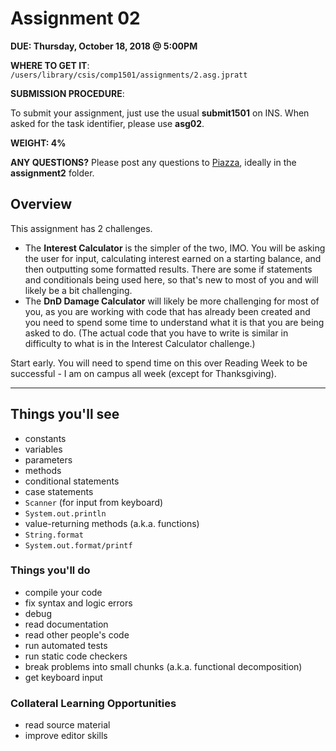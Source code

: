 # Assignment 02

**DUE: Thursday, October 18, 2018 @ 5:00PM**

**WHERE TO GET IT**: `/users/library/csis/comp1501/assignments/2.asg.jpratt`

**SUBMISSION PROCEDURE**:

To submit your assignment, just use the usual **submit1501** on INS.
When asked for the task identifier, please use **asg02**.

**WEIGHT: 4%**

**ANY QUESTIONS?** Please post any questions to [Piazza](https://piazza.com/class/jm9cg39jrr21zs?cid=9#), ideally in the **assignment2** folder.

## Overview

This assignment has 2 challenges.

- The **Interest Calculator** is the simpler of the two, IMO. You will be asking the user for input, calculating interest earned on a starting balance, and then outputting some formatted results. There are some if statements and conditionals being used here, so that's new to most of you and will likely be a bit challenging.
- The **DnD Damage Calculator** will likely be more challenging for most of you, as you are working with code that has already been created and you need to spend some time to understand what it is that you are being asked to do. (The actual code that you have to write is similar in difficulty to what is in the Interest Calculator challenge.)

Start early. You will need to spend time on this over Reading Week to be successful - I am on campus all week (except for Thanksgiving).

---

## Things you'll see

- constants
- variables
- parameters
- methods
- conditional statements
- case statements
- `Scanner` (for input from keyboard)
- `System.out.println`
- value-returning methods (a.k.a. functions)
- `String.format`
- `System.out.format/printf`

### Things you'll do

- compile your code
- fix syntax and logic errors
- debug
- read documentation
- read other people's code
- run automated tests
- run static code checkers
- break problems into small chunks (a.k.a. functional decomposition)
- get keyboard input

### Collateral Learning Opportunities

- read source material
- improve editor skills
